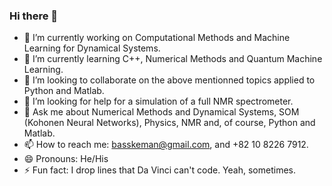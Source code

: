 ### Hi there 👋


- 🔭 I’m currently working on Computational Methods and Machine Learning for Dynamical Systems.
- 🌱 I’m currently learning C++, Numerical Methods and Quantum Machine Learning.
- 👯 I’m looking to collaborate on the above mentionned topics applied to Python and Matlab.
- 🤔 I’m looking for help for a simulation of a full NMR spectrometer.
- 💬 Ask me about Numerical Methods and Dynamical Systems, SOM (Kohonen Neural Networks), Physics, NMR and, of course, Python and Matlab.
- 📫 How to reach me: basskeman@gmail.com, and +82 10 8226 7912.
- 😄 Pronouns: He/His
- ⚡ Fun fact: I drop lines that Da Vinci can't code. Yeah, sometimes.
